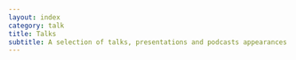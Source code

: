 ```yaml
---
layout: index
category: talk
title: Talks
subtitle: A selection of talks, presentations and podcasts appearances I've given
---
```

